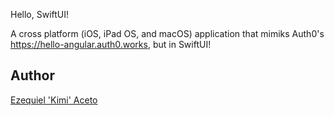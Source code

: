 Hello, SwiftUI!

A cross platform (iOS, iPad OS, and macOS) application that mimiks Auth0's https://hello-angular.auth0.works, but in SwiftUI!

## Author

[Ezequiel 'Kimi' Aceto](https://eaceto.dev)

